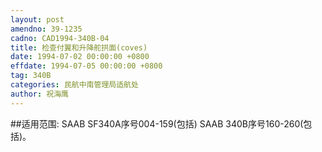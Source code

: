 ```yaml
---
layout: post
amendno: 39-1235
cadno: CAD1994-340B-04
title: 检查付翼和升降舵拱面(coves)
date: 1994-07-02 00:00:00 +0800
effdate: 1994-07-05 00:00:00 +0800
tag: 340B
categories: 民航中南管理局适航处
author: 祝海鹰
---
```


##适用范围:
SAAB SF340A序号004-159(包括) SAAB 340B序号160-260(包括)。

